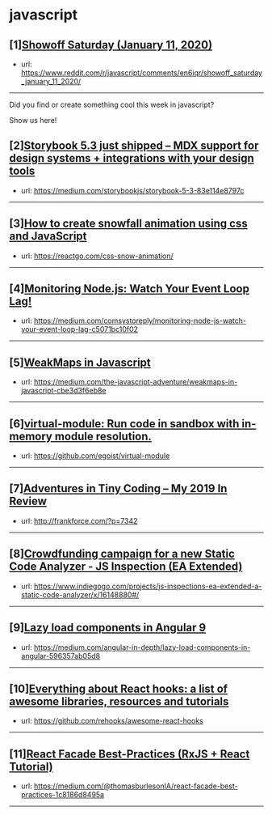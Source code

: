 # javascript
## [1][Showoff Saturday (January 11, 2020)](https://www.reddit.com/r/javascript/comments/en6iqr/showoff_saturday_january_11_2020/)
- url: https://www.reddit.com/r/javascript/comments/en6iqr/showoff_saturday_january_11_2020/
---
Did you find or create something cool this week in javascript? 

Show us here!
## [2][Storybook 5.3 just shipped – MDX support for design systems + integrations with your design tools](https://www.reddit.com/r/javascript/comments/eorx04/storybook_53_just_shipped_mdx_support_for_design/)
- url: https://medium.com/storybookjs/storybook-5-3-83e114e8797c
---

## [3][How to create snowfall animation using css and JavaScript](https://www.reddit.com/r/javascript/comments/ep1i2p/how_to_create_snowfall_animation_using_css_and/)
- url: https://reactgo.com/css-snow-animation/
---

## [4][Monitoring Node.js: Watch Your Event Loop Lag!](https://www.reddit.com/r/javascript/comments/eolrbs/monitoring_nodejs_watch_your_event_loop_lag/)
- url: https://medium.com/comsystoreply/monitoring-node-js-watch-your-event-loop-lag-c5071bc10f02
---

## [5][WeakMaps in Javascript](https://www.reddit.com/r/javascript/comments/ep181e/weakmaps_in_javascript/)
- url: https://medium.com/the-javascript-adventure/weakmaps-in-javascript-cbe3d3f6eb8e
---

## [6][virtual-module: Run code in sandbox with in-memory module resolution.](https://www.reddit.com/r/javascript/comments/eou024/virtualmodule_run_code_in_sandbox_with_inmemory/)
- url: https://github.com/egoist/virtual-module
---

## [7][Adventures in Tiny Coding – My 2019 In Review](https://www.reddit.com/r/javascript/comments/eoutji/adventures_in_tiny_coding_my_2019_in_review/)
- url: http://frankforce.com/?p=7342
---

## [8][Crowdfunding campaign for a new Static Code Analyzer - JS Inspection (EA Extended)](https://www.reddit.com/r/javascript/comments/eoyy61/crowdfunding_campaign_for_a_new_static_code/)
- url: https://www.indiegogo.com/projects/js-inspections-ea-extended-a-static-code-analyzer/x/16148880#/
---

## [9][Lazy load components in Angular 9](https://www.reddit.com/r/javascript/comments/eoyxz3/lazy_load_components_in_angular_9/)
- url: https://medium.com/angular-in-depth/lazy-load-components-in-angular-596357ab05d8
---

## [10][Everything about React hooks: a list of awesome libraries, resources and tutorials](https://www.reddit.com/r/javascript/comments/eol3qf/everything_about_react_hooks_a_list_of_awesome/)
- url: https://github.com/rehooks/awesome-react-hooks
---

## [11][React Facade Best-Practices (RxJS + React Tutorial)](https://www.reddit.com/r/javascript/comments/eosemg/react_facade_bestpractices_rxjs_react_tutorial/)
- url: https://medium.com/@thomasburlesonIA/react-facade-best-practices-1c8186d8495a
---

